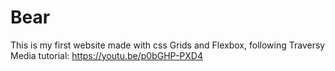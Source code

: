 # Bear

This is my first website made with css Grids and Flexbox, following Traversy Media tutorial: https://youtu.be/p0bGHP-PXD4
